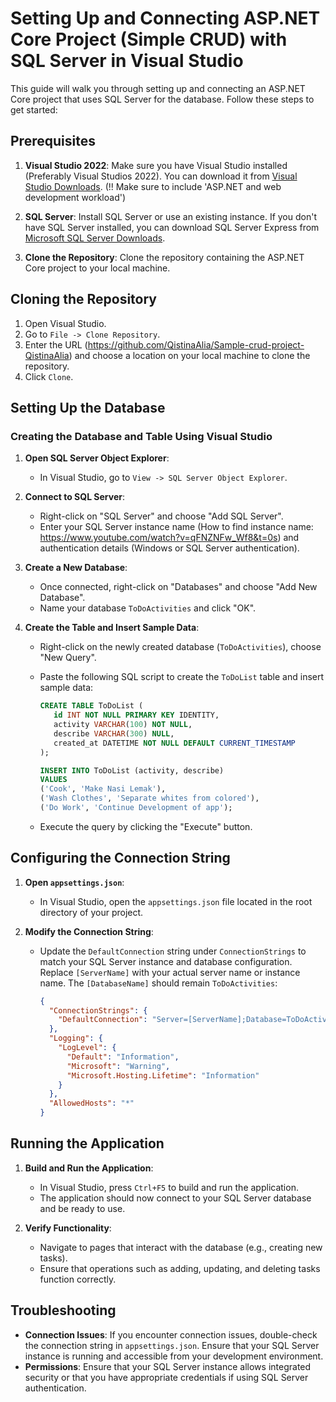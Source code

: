# Setting Up and Connecting ASP.NET Core Project (Simple CRUD) with SQL Server in Visual Studio

This guide will walk you through setting up and connecting an ASP.NET Core project that uses SQL Server for the database. Follow these steps to get started:

## Prerequisites

1. **Visual Studio 2022**: Make sure you have Visual Studio installed (Preferably Visual Studios 2022). You can download it from [Visual Studio Downloads](https://visualstudio.microsoft.com/downloads/). (!! Make sure to include 'ASP.NET and web development workload')

2. **SQL Server**: Install SQL Server or use an existing instance. If you don't have SQL Server installed, you can download SQL Server Express from [Microsoft SQL Server Downloads](https://www.microsoft.com/en-us/sql-server/sql-server-downloads).

3. **Clone the Repository**: Clone the repository containing the ASP.NET Core project to your local machine.

## Cloning the Repository

1. Open Visual Studio.
2. Go to `File -> Clone Repository`.
3. Enter the URL (https://github.com/QistinaAlia/Sample-crud-project-QistinaAlia) and choose a location on your local machine to clone the repository.
4. Click `Clone`.

## Setting Up the Database

### Creating the Database and Table Using Visual Studio

1. **Open SQL Server Object Explorer**:
   - In Visual Studio, go to `View -> SQL Server Object Explorer`.

2. **Connect to SQL Server**:
   - Right-click on "SQL Server" and choose "Add SQL Server".
   - Enter your SQL Server instance name (How to find instance name: https://www.youtube.com/watch?v=qFNZNFw_Wf8&t=0s) and authentication details (Windows or SQL Server authentication).

3. **Create a New Database**:
   - Once connected, right-click on "Databases" and choose "Add New Database".
   - Name your database `ToDoActivities` and click "OK".

4. **Create the Table and Insert Sample Data**:
   - Right-click on the newly created database (`ToDoActivities`), choose "New Query".
   - Paste the following SQL script to create the `ToDoList` table and insert sample data:
      ```sql
     CREATE TABLE ToDoList (
         id INT NOT NULL PRIMARY KEY IDENTITY,
         activity VARCHAR(100) NOT NULL,
         describe VARCHAR(300) NULL,
         created_at DATETIME NOT NULL DEFAULT CURRENT_TIMESTAMP
     );

     INSERT INTO ToDoList (activity, describe)
     VALUES
     ('Cook', 'Make Nasi Lemak'),
     ('Wash Clothes', 'Separate whites from colored'),
     ('Do Work', 'Continue Development of app');
     ```

   - Execute the query by clicking the "Execute" button.

## Configuring the Connection String

1. **Open `appsettings.json`**:
   - In Visual Studio, open the `appsettings.json` file located in the root directory of your project.

2. **Modify the Connection String**:
   - Update the `DefaultConnection` string under `ConnectionStrings` to match your SQL Server instance and database configuration. Replace `[ServerName]` with your actual server name or instance name. The `[DatabaseName]` should remain `ToDoActivities`:

     ```json
     {
       "ConnectionStrings": {
         "DefaultConnection": "Server=[ServerName];Database=ToDoActivities;Integrated Security=True;"
       },
       "Logging": {
         "LogLevel": {
           "Default": "Information",
           "Microsoft": "Warning",
           "Microsoft.Hosting.Lifetime": "Information"
         }
       },
       "AllowedHosts": "*"
     }
     ```

## Running the Application

1. **Build and Run the Application**:
   - In Visual Studio, press `Ctrl+F5` to build and run the application.
   - The application should now connect to your SQL Server database and be ready to use.

2. **Verify Functionality**:
   - Navigate to pages that interact with the database (e.g., creating new tasks).
   - Ensure that operations such as adding, updating, and deleting tasks function correctly.

## Troubleshooting

- **Connection Issues**: If you encounter connection issues, double-check the connection string in `appsettings.json`. Ensure that your SQL Server instance is running and accessible from your development environment.
- **Permissions**: Ensure that your SQL Server instance allows integrated security or that you have appropriate credentials if using SQL Server authentication.

